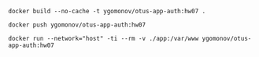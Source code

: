 ```shell
docker build --no-cache -t ygomonov/otus-app-auth:hw07 .
```

```shell
docker push ygomonov/otus-app-auth:hw07
```

```shell
docker run --network="host" -ti --rm -v ./app:/var/www ygomonov/otus-app-auth:hw07
```